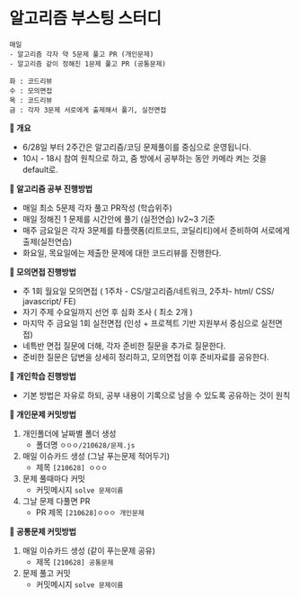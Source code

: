 # 알고리즘 부스팅 스터디 
```
매일 
- 알고리즘 각자 약 5문제 풀고 PR (개인문제)
- 알고리즘 같이 정해진 1문제 풀고 PR (공통문제)
```
```
화 : 코드리뷰 
수 : 모의면접
목 : 코드리뷰
금 : 각자 3문제 서로에게 출제해서 풀기, 실전면접
```
**🔗 개요**
- 6/28일 부터 2주간은 알고리즘/코딩 문제풀이를 중심으로 운영됩니다.
- 10시 - 18시 참여 원칙으로 하고, 줌 방에서 공부하는 동안 카메라 켜는 것을 default로.

**🔗 알고리즘 공부 진행방법**

- 매일 최소 5문제 각자 풀고 PR작성 (학습위주)
- 매일 정해진 1 문제를 시간안에 풀기 (실전연습) lv2~3 기준
- 매주 금요일은 각자 3문제를 타플랫폼(리트코드, 코딜리티)에서 준비하여 서로에게 출제(실전연습)
- 화요일, 목요일에는 제출한 문제에 대한 코드리뷰를 진행한다.

**🔗 모의면접 진행방법**

- 주 1회 월요일 모의면접 ( 1주차 - CS/알고리즘/네트워크, 2주차- html/ CSS/ javascript/ FE)
 - 자기 주제 수요일까지 선언 후 심화 조사  ( 최소 2개 )
- 마지막 주 금요일 1회 실전면접 (인성 + 프로젝트 기반 지원부서 중심으로 실전면접)
- 네특반 면접 질문에 더해, 각자 준비한 질문을 추가로 질문한다.
- 준비한 질문은 답변을 상세히 정리하고, 모의면접 이후 준비자료를 공유한다.

**🔗 개인학습 진행방법** 

- 기본 방법은 자유로 하되, 공부 내용이 기록으로 남을 수 있도록 공유하는 것이 원칙

**🔗 개인문제 커밋방법**
1. 개인폴더에 날짜별 폴더 생성 
   - 폴더명 ```ㅇㅇㅇ/210628/문제.js```
2. 매일 이슈카드 생성 (그날 푸는문제 적어두기) 
   - 제목 ```[210628] ㅇㅇㅇ```
3. 문제 풀때마다 커밋
   - 커밋메시지 ```solve 문제이름 ```
4. 그날 문제 다풀면 PR
   - PR 제목 ```[210628]ㅇㅇㅇ 개인문제```

**🔗 공통문제 커밋방법**
1. 매일 이슈카드 생성 (같이 푸는문제 공유) 
   - 제목 ```[210628] 공통문제```
2. 문제 풀고 커밋
   - 커밋메시지 ```solve 문제이름```
